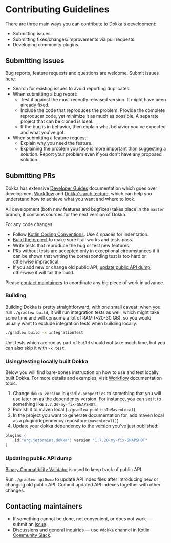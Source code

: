 # Contributing Guidelines

There are three main ways you can contribute to Dokka's development:

* Submitting issues.
* Submitting fixes/changes/improvements via pull requests.
* Developing community plugins.

## Submitting issues

Bug reports, feature requests and questions are welcome. Submit issues [here](https://github.com/Kotlin/dokka/issues).

* Search for existing issues to avoid reporting duplicates.
* When submitting a bug report:
   * Test it against the most recently released version. It might have been already fixed.
   * Include the code that reproduces the problem. Provide the complete reproducer code, yet minimize it as much as 
     possible. A separate project that can be cloned is ideal.
   * If the bug is in behavior, then explain what behavior you've expected and what you've got.
* When submitting a feature request:
   * Explain why you need the feature.
   * Explaining the problem you face is more important than suggesting a solution.
     Report your problem even if you don't have any proposed solution.

## Submitting PRs

Dokka has extensive [Developer Guides](https://kotlin.github.io/dokka/1.7.20/developer_guide/introduction/) documentation
which goes over development [Workflow](https://kotlin.github.io/dokka/1.7.20/developer_guide/workflow/) and 
[Dokka's architecture](https://kotlin.github.io/dokka/1.7.20/developer_guide/architecture/architecture_overview/),
which can help you understand how to achieve what you want and where to look.

All development (both new features and bugfixes) takes place in the `master` branch, it contains sources for the next
version of Dokka.

For any code changes:

* Follow [Kotlin Coding Conventions](https://kotlinlang.org/docs/reference/coding-conventions.html).
  Use 4 spaces for indentation.
* [Build the project](#building) to make sure it all works and tests pass.
* Write tests that reproduce the bug or test new features.
* PRs without tests are accepted only in exceptional circumstances if it can be shown that writing the
  corresponding test is too hard or otherwise impractical.
* If you add new or change old public API, [update public API dump](#updating-public-api-dump), otherwise it will fail 
  the build.

Please [contact maintainers](#contacting-maintainers) to coordinate any big piece of work in advance.

### Building

Building Dokka is pretty straightforward, with one small caveat: when you run `./gradlew build`, it will run integration
tests as well, which might take some time and will consume a lot of RAM (~20-30 GB), so you would usually want to exclude 
integration tests when building locally:

```Bash
./gradlew build -x integrationTest
```

Unit tests which are run as part of `build` should not take much time, but you can also skip it with `-x test`.

### Using/testing locally built Dokka

Below you will find bare-bones instruction on how to use and test locally built Dokka. For more details and examples, 
visit [Workflow](https://kotlin.github.io/dokka/1.7.20/developer_guide/workflow/) documentation topic.

1. Change `dokka_version` in `gradle.properties` to something that you will use later on as the dependency version.
   For instance, you can set it to something like `1.7.20-my-fix-SNAPSHOT`.
2. Publish it to maven local (`./gradlew publishToMavenLocal`)
3. In the project you want to generate documentation for, add maven local as a plugin/dependency
   repository (`mavenLocal()`)
4. Update your dokka dependency to the version you've just published:

```kotlin
plugins {
    id("org.jetbrains.dokka") version "1.7.20-my-fix-SNAPSHOT"
}
```

### Updating public API dump

[Binary Compatibility Validator](https://github.com/Kotlin/binary-compatibility-validator/blob/master/README.md) 
is used to keep track of public API.

Run `./gradlew apiDump` to update API index files after introducing new or changing old public API. Commit updated 
API indexes together with other changes.

## Contacting maintainers

* If something cannot be done, not convenient, or does not work &mdash; submit an [issue](#submitting-issues).
* Discussions and general inquiries &mdash; use `#dokka` channel in 
  [Kotlin Community Slack](https://surveys.jetbrains.com/s3/kotlin-slack-sign-up).
